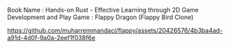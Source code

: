 Book Name : Hands-on Rust - Effective Learning through 2D Game Development and Play
Game : Flappy Dragon (Flappy Bird Clone)

https://github.com/muharremmandaci/flappy/assets/20426576/4b3ba4ad-a91d-4d0f-9a0a-2eef1f038f6e


